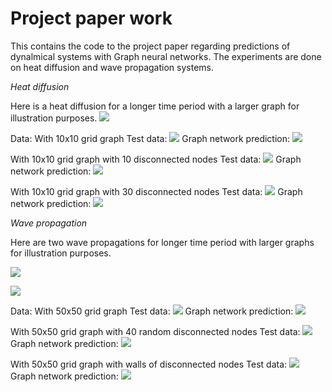 # Project paper work

This contains the code to the project paper regarding predictions of dynalmical systems with Graph neural networks. The experiments are done on heat diffusion and wave propagation systems.


_Heat diffusion_


Here is a heat diffusion for a longer time period with a larger graph for illustration purposes.
![](./long_time_graph_50hot.gif)

Data:
With 10x10 grid graph
Test data:
![](./heatwave/test0.gif)
Graph network prediction:
![](./heatwave/pred0.gif)

With 10x10 grid graph with 10 disconnected nodes
Test data:
![](./heatwave/test10.gif)
Graph network prediction:
![](./heatwave/pred10.gif)

With 10x10 grid graph with 30 disconnected nodes
Test data:
![](./heatwave/test30.gif)
Graph network prediction:
![](./heatwave/pred30.gif)


_Wave propagation_

Here are two wave propagations for longer time period with larger graphs for illustration purposes.

![](./heatwave/long_time_test.gif)


![](./heatwave/long_time_test2.gif)

Data:
With 50x50 grid graph
Test data:
![](./heatwave/test_no.gif)
Graph network prediction:
![](./heatwave/prediction_no.gif)

With 50x50 grid graph with 40 random disconnected nodes
Test data:
![](./heatwave/test_rand.gif)
Graph network prediction:
![](./heatwave/prediction_rand.gif)

With 50x50 grid graph with walls of disconnected nodes
Test data:
![](./heatwave/test_topbot.gif)
Graph network prediction:
![](./heatwave/prediction_topbot.gif)
